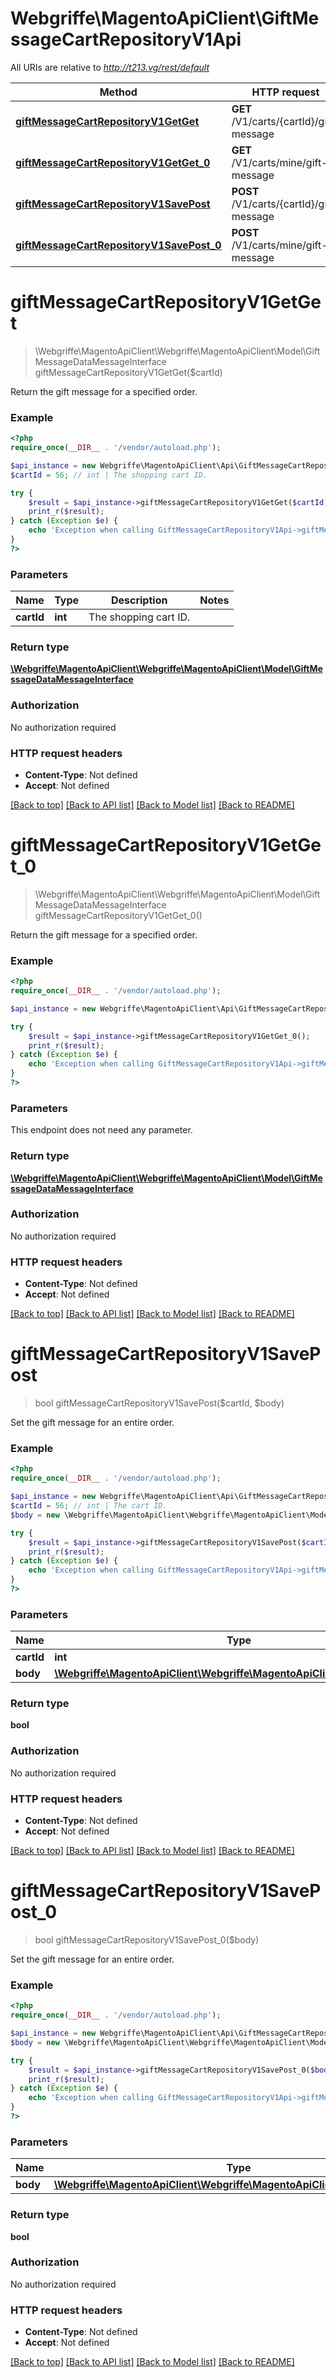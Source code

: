 # Webgriffe\MagentoApiClient\GiftMessageCartRepositoryV1Api

All URIs are relative to *http://t213.vg/rest/default*

Method | HTTP request | Description
------------- | ------------- | -------------
[**giftMessageCartRepositoryV1GetGet**](GiftMessageCartRepositoryV1Api.md#giftMessageCartRepositoryV1GetGet) | **GET** /V1/carts/{cartId}/gift-message | 
[**giftMessageCartRepositoryV1GetGet_0**](GiftMessageCartRepositoryV1Api.md#giftMessageCartRepositoryV1GetGet_0) | **GET** /V1/carts/mine/gift-message | 
[**giftMessageCartRepositoryV1SavePost**](GiftMessageCartRepositoryV1Api.md#giftMessageCartRepositoryV1SavePost) | **POST** /V1/carts/{cartId}/gift-message | 
[**giftMessageCartRepositoryV1SavePost_0**](GiftMessageCartRepositoryV1Api.md#giftMessageCartRepositoryV1SavePost_0) | **POST** /V1/carts/mine/gift-message | 


# **giftMessageCartRepositoryV1GetGet**
> \Webgriffe\MagentoApiClient\Webgriffe\MagentoApiClient\Model\GiftMessageDataMessageInterface giftMessageCartRepositoryV1GetGet($cartId)



Return the gift message for a specified order.

### Example
```php
<?php
require_once(__DIR__ . '/vendor/autoload.php');

$api_instance = new Webgriffe\MagentoApiClient\Api\GiftMessageCartRepositoryV1Api();
$cartId = 56; // int | The shopping cart ID.

try {
    $result = $api_instance->giftMessageCartRepositoryV1GetGet($cartId);
    print_r($result);
} catch (Exception $e) {
    echo 'Exception when calling GiftMessageCartRepositoryV1Api->giftMessageCartRepositoryV1GetGet: ', $e->getMessage(), PHP_EOL;
}
?>
```

### Parameters

Name | Type | Description  | Notes
------------- | ------------- | ------------- | -------------
 **cartId** | **int**| The shopping cart ID. |

### Return type

[**\Webgriffe\MagentoApiClient\Webgriffe\MagentoApiClient\Model\GiftMessageDataMessageInterface**](../Model/GiftMessageDataMessageInterface.md)

### Authorization

No authorization required

### HTTP request headers

 - **Content-Type**: Not defined
 - **Accept**: Not defined

[[Back to top]](#) [[Back to API list]](../../README.md#documentation-for-api-endpoints) [[Back to Model list]](../../README.md#documentation-for-models) [[Back to README]](../../README.md)

# **giftMessageCartRepositoryV1GetGet_0**
> \Webgriffe\MagentoApiClient\Webgriffe\MagentoApiClient\Model\GiftMessageDataMessageInterface giftMessageCartRepositoryV1GetGet_0()



Return the gift message for a specified order.

### Example
```php
<?php
require_once(__DIR__ . '/vendor/autoload.php');

$api_instance = new Webgriffe\MagentoApiClient\Api\GiftMessageCartRepositoryV1Api();

try {
    $result = $api_instance->giftMessageCartRepositoryV1GetGet_0();
    print_r($result);
} catch (Exception $e) {
    echo 'Exception when calling GiftMessageCartRepositoryV1Api->giftMessageCartRepositoryV1GetGet_0: ', $e->getMessage(), PHP_EOL;
}
?>
```

### Parameters
This endpoint does not need any parameter.

### Return type

[**\Webgriffe\MagentoApiClient\Webgriffe\MagentoApiClient\Model\GiftMessageDataMessageInterface**](../Model/GiftMessageDataMessageInterface.md)

### Authorization

No authorization required

### HTTP request headers

 - **Content-Type**: Not defined
 - **Accept**: Not defined

[[Back to top]](#) [[Back to API list]](../../README.md#documentation-for-api-endpoints) [[Back to Model list]](../../README.md#documentation-for-models) [[Back to README]](../../README.md)

# **giftMessageCartRepositoryV1SavePost**
> bool giftMessageCartRepositoryV1SavePost($cartId, $body)



Set the gift message for an entire order.

### Example
```php
<?php
require_once(__DIR__ . '/vendor/autoload.php');

$api_instance = new Webgriffe\MagentoApiClient\Api\GiftMessageCartRepositoryV1Api();
$cartId = 56; // int | The cart ID.
$body = new \Webgriffe\MagentoApiClient\Webgriffe\MagentoApiClient\Model\Body123(); // \Webgriffe\MagentoApiClient\Webgriffe\MagentoApiClient\Model\Body123 | 

try {
    $result = $api_instance->giftMessageCartRepositoryV1SavePost($cartId, $body);
    print_r($result);
} catch (Exception $e) {
    echo 'Exception when calling GiftMessageCartRepositoryV1Api->giftMessageCartRepositoryV1SavePost: ', $e->getMessage(), PHP_EOL;
}
?>
```

### Parameters

Name | Type | Description  | Notes
------------- | ------------- | ------------- | -------------
 **cartId** | **int**| The cart ID. |
 **body** | [**\Webgriffe\MagentoApiClient\Webgriffe\MagentoApiClient\Model\Body123**](../Model/\Webgriffe\MagentoApiClient\Webgriffe\MagentoApiClient\Model\Body123.md)|  | [optional]

### Return type

**bool**

### Authorization

No authorization required

### HTTP request headers

 - **Content-Type**: Not defined
 - **Accept**: Not defined

[[Back to top]](#) [[Back to API list]](../../README.md#documentation-for-api-endpoints) [[Back to Model list]](../../README.md#documentation-for-models) [[Back to README]](../../README.md)

# **giftMessageCartRepositoryV1SavePost_0**
> bool giftMessageCartRepositoryV1SavePost_0($body)



Set the gift message for an entire order.

### Example
```php
<?php
require_once(__DIR__ . '/vendor/autoload.php');

$api_instance = new Webgriffe\MagentoApiClient\Api\GiftMessageCartRepositoryV1Api();
$body = new \Webgriffe\MagentoApiClient\Webgriffe\MagentoApiClient\Model\Body124(); // \Webgriffe\MagentoApiClient\Webgriffe\MagentoApiClient\Model\Body124 | 

try {
    $result = $api_instance->giftMessageCartRepositoryV1SavePost_0($body);
    print_r($result);
} catch (Exception $e) {
    echo 'Exception when calling GiftMessageCartRepositoryV1Api->giftMessageCartRepositoryV1SavePost_0: ', $e->getMessage(), PHP_EOL;
}
?>
```

### Parameters

Name | Type | Description  | Notes
------------- | ------------- | ------------- | -------------
 **body** | [**\Webgriffe\MagentoApiClient\Webgriffe\MagentoApiClient\Model\Body124**](../Model/\Webgriffe\MagentoApiClient\Webgriffe\MagentoApiClient\Model\Body124.md)|  | [optional]

### Return type

**bool**

### Authorization

No authorization required

### HTTP request headers

 - **Content-Type**: Not defined
 - **Accept**: Not defined

[[Back to top]](#) [[Back to API list]](../../README.md#documentation-for-api-endpoints) [[Back to Model list]](../../README.md#documentation-for-models) [[Back to README]](../../README.md)

